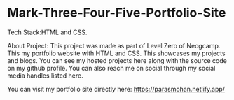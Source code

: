 # Mark-Three-Four-Five-Portfolio-Site

Tech Stack:HTML and CSS.

About Project:
This project was made as part of Level Zero of Neogcamp.
This my portfolio website with HTML and CSS. This showcases my projects and blogs. You can see my hosted projects here along with the source code on my github profile.
You can also reach me on social through my social media handles listed here.

You can visit my portfolio site directly here: https://parasmohan.netlify.app/
